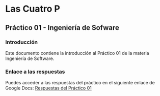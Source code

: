 # Las Cuatro P
## Práctico 01 - Ingeniería de Sofware

### Introducción
Este documento contiene la introducción al Práctico 01 de la materia Ingeniería de Software.

### Enlace a las respuestas
Puedes acceder a las respuestas del práctico en el siguiente enlace de Google Docs:
[Respuestas del Práctico 01](https://docs.google.com/document/d/1ErvhMSF2vanwkDrJR16_cXIXfawiHEHgB1cu8Thd8Xc/edit)
